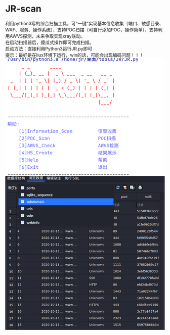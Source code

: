 # JR-scan
利用python3写的综合扫描工具，可“一键”实现基本信息收集（端口、敏感目录、WAF、服务、操作系统），支持POC扫描（可自行添加POC，操作简单），支持利用AWVS探测，未来争取实现xray联动。  
在启动扫描器后，傻瓜式操作即可完成扫描。  
启动方法：直接利用Python3运行JR.py即可  
提示：最好是在liux环境下运行，win的话，可能会出现编码问题！！！  
![image](https://github.com/675354981/JR-scan/blob/master/images/%E5%90%AF%E5%8A%A8.png)
![image](https://github.com/675354981/JR-scan/blob/master/images/dbs.png)
